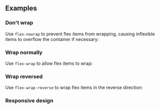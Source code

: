 ## Examples

### Don't wrap

Use `flex-nowrap` to prevent flex items from wrapping, causing inflexible items to overflow the container if necessary:

### Wrap normally

Use `flex-wrap` to allow flex items to wrap:

### Wrap reversed

Use `flex-wrap-reverse` to wrap flex items in the reverse direction:

### Responsive design
